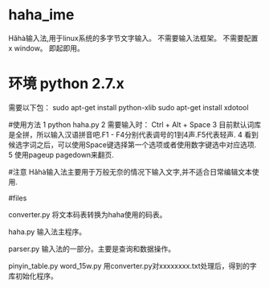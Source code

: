# haha_ime
Hǎhà输入法,用于linux系统的多字节文字输入。
不需要输入法框架。
不需要配置x window。
即起即用。

# 环境 python 2.7.x
需要以下包：
sudo apt-get install python-xlib
sudo apt-get install xdotool

#使用方法
1 python haha.py
2 需要输入时： Ctrl + Alt + Space
3 目前默认词库是全拼，所以输入汉语拼音吧.F1 - F4分别代表调号的1到4声.F5代表轻声.
4 看到候选字词之后，可以使用Space键选择第一个选项或者使用数字键选中对应选项.
5 使用pageup pagedown来翻页.


#注意
Hǎhà输入法主要用于万般无奈的情况下输入文字,并不适合日常编辑文本使用.


#files

converter.py
	将文本码表转换为haha使用的码表。

haha.py
	输入法主程序。
	
parser.py
	输入法的一部分。主要是查询和数据操作。
	
pinyin_table.py  word_15w.py
    用converter.py对xxxxxxxx.txt处理后，得到的字库初始化程序。
